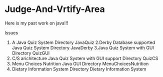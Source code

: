 Judge-And-Vrtify-Area
=====================

Here is my past work on java!!!

Issues
1. A Java Quiz System
Directory JavaQuiz
2.Derby Database supported Java Quiz System
Directory JavaDerby
3.Java Quiz System with GUI
Directory QuizGUI
4. C/S arichitecture Java Quiz System with GUI support
Directory QuizCS
5. Menu Choices Nutrition Java GUI
Directory MenuChoicesNutrition
6. Dietary Information System
Directory Dietary Information System